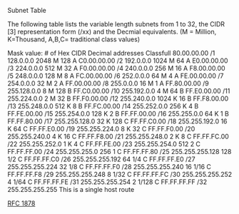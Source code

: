 Subnet Table

   The following table lists the variable length subnets from 1 to 32,
   the CIDR [3] representation form (/xx) and the Decmial equivalents.
   (M = Million, K=Thousand, A,B,C= traditional class values)

   Mask value:                             # of
   Hex            CIDR   Decimal           addresses  Classfull
   80.00.00.00    /1     128.0.0.0         2048 M     128 A
   C0.00.00.00    /2     192.0.0.0         1024 M      64 A
   E0.00.00.00    /3     224.0.0.0          512 M      32 A
   F0.00.00.00    /4     240.0.0.0          256 M      16 A
   F8.00.00.00    /5     248.0.0.0          128 M       8 A
   FC.00.00.00    /6     252.0.0.0           64 M       4 A
   FE.00.00.00    /7     254.0.0.0           32 M       2 A
   FF.00.00.00    /8     255.0.0.0           16 M       1 A
   FF.80.00.00    /9     255.128.0.0          8 M     128 B
   FF.C0.00.00   /10     255.192.0.0          4 M      64 B
   FF.E0.00.00   /11     255.224.0.0          2 M      32 B
   FF.F0.00.00   /12     255.240.0.0       1024 K      16 B
   FF.F8.00.00   /13     255.248.0.0        512 K       8 B
   FF.FC.00.00   /14     255.252.0.0        256 K       4 B
   FF.FE.00.00   /15     255.254.0.0        128 K       2 B
   FF.FF.00.00   /16     255.255.0.0         64 K       1 B
   FF.FF.80.00   /17     255.255.128.0       32 K     128 C
   FF.FF.C0.00   /18     255.255.192.0       16 K      64 C
   FF.FF.E0.00   /19     255.255.224.0        8 K      32 C
   FF.FF.F0.00   /20     255.255.240.0        4 K      16 C
   FF.FF.F8.00   /21     255.255.248.0        2 K       8 C
   FF.FF.FC.00   /22     255.255.252.0        1 K       4 C
   FF.FF.FE.00   /23     255.255.254.0      512         2 C
   FF.FF.FF.00   /24     255.255.255.0      256         1 C
   FF.FF.FF.80   /25     255.255.255.128    128       1/2 C
   FF.FF.FF.C0   /26     255.255.255.192     64       1/4 C
   FF.FF.FF.E0   /27     255.255.255.224     32       1/8 C
   FF.FF.FF.F0   /28     255.255.255.240     16      1/16 C
   FF.FF.FF.F8   /29     255.255.255.248      8      1/32 C
   FF.FF.FF.FC   /30     255.255.255.252      4      1/64 C
   FF.FF.FF.FE   /31     255.255.255.254      2     1/128 C
   FF.FF.FF.FF   /32     255.255.255.255   This is a single host route

[RFC 1878](https://www.ietf.org/rfc/rfc1878.txt)
